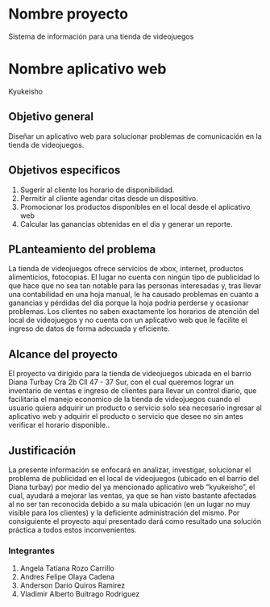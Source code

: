 # Nombre proyecto
Sistema de información para una tienda de videojuegos

# Nombre aplicativo web
Kyukeisho

## Objetivo general
Diseñar un aplicativo web para solucionar problemas de comunicación en la tienda de videojuegos.

## Objetivos especificos
1. Sugerir al cliente los horario de disponibilidad.
2. Permitir al cliente agendar citas desde un dispositivo.
3. Promocionar los productos disponibles en el local desde el aplicativo web
4. Calcular las ganancias obtenidas en el dia y generar un reporte.


## PLanteamiento del problema
La tienda de videojuegos ofrece servicios de xbox, internet, productos alimenticios, fotocopias. El lugar no cuenta con ningún tipo de publicidad lo que hace que no sea tan notable para las personas interesadas y, tras llevar una contabilidad en una hoja manual, le ha causado problemas en cuanto a ganancias y pérdidas del dia porque la hoja podria perderse y ocasionar problemas. Los clientes no saben exactamente los horarios de atención del local de videojuegos y no cuenta con un aplicativo web que le facilite el ingreso de datos de forma adecuada y eficiente. 
 
## Alcance del proyecto
El proyecto va dirigido para la tienda de videojuegos ubicada en el barrio Diana Turbay Cra 2b Cll 47 - 37 Sur, con el cual queremos lograr un inventario de ventas e ingreso de clientes para llevar un control diario, que facilitaria el manejo economico de la tienda de videojuegos cuando el usuario quiera adquirir un producto o servicio solo sea necesario ingresar al aplicativo web y adquirir el producto o servicio que desee no sin antes verificar el horario disponible..

## Justificación
La presente información se enfocará en analizar, investigar, solucionar el problema de publicidad en el local de videojuegos (ubicado en el barrio del Diana turbay) por medio del ya mencionado aplicativo web “kyukeisho”, el cual, ayudará a mejorar las ventas, ya que se han visto bastante afectadas al no ser tan reconocida debido a su mala ubicación (en un lugar no muy visible para los clientes) y la deficiente administración del mismo. Por consiguiente el proyecto aquí presentado dará como resultado una solución práctica a todos estos inconvenientes. 

### Integrantes
1. Angela Tatiana Rozo Carrillo
2. Andres Felipe Olaya Cadena
3. Anderson Dario Quiros Ramirez
4. Vladimir Alberto Buitrago Rodriguez

